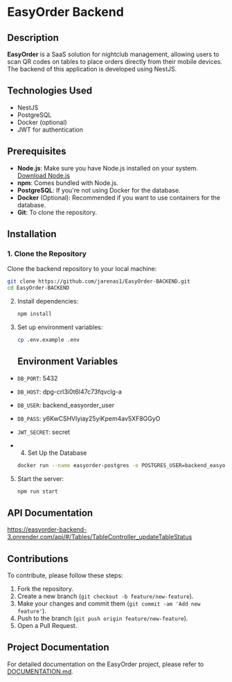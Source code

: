 # EasyOrder Backend

## Description
**EasyOrder** is a SaaS solution for nightclub management, allowing users to scan QR codes on tables to place orders directly from their mobile devices. The backend of this application is developed using NestJS.

## Technologies Used
- NestJS
- PostgreSQL
- Docker (optional)
- JWT for authentication

## Prerequisites
- **Node.js**: Make sure you have Node.js installed on your system. [Download Node.js](https://nodejs.org/)
- **npm**: Comes bundled with Node.js.
- **PostgreSQL**: If you're not using Docker for the database.
- **Docker** (Optional): Recommended if you want to use containers for the database.
- **Git**: To clone the repository.

## Installation

### 1. Clone the Repository

Clone the backend repository to your local machine:
```bash
git clone https://github.com/jarenas1/EasyOrder-BACKEND.git
cd EasyOrder-BACKEND
```

2. Install dependencies:
    ```bash
    npm install
    ```

3. Set up environment variables:
    ```bash
    cp .env.example .env
    ```

    ## Environment Variables
- `DB_PORT`: 5432
- `DB_HOST`: dpg-crl3i0t6l47c73fqvclg-a
- `DB_USER`: backend_easyorder_user
- `DB_PASS`: y6KwCSHVlyiay25yiKpem4av5XF8GGyO
- `JWT_SECRET`: secret

- 4.  Set Up the Database
    ```bash
    docker run --name easyorder-postgres -e POSTGRES_USER=backend_easyorder_user -e POSTGRES_PASSWORD=y6KwCSHVlyiay25yiKpem4av5XF8GGyO -e POSTGRES_DB=easyorder -p 5432:5432 -d postgres
    ```


5. Start the server:
    ```bash
    npm run start
    ```


## API Documentation
https://easyorder-backend-3.onrender.com/api/#/Tables/TableController_updateTableStatus


## Contributions
To contribute, please follow these steps:
1. Fork the repository.
2. Create a new branch (`git checkout -b feature/new-feature`).
3. Make your changes and commit them (`git commit -am 'Add new feature'`).
4. Push to the branch (`git push origin feature/new-feature`).
5. Open a Pull Request.


## Project Documentation

For detailed documentation on the EasyOrder project, please refer to [DOCUMENTATION.md](./DOCUMENTATION.md).

